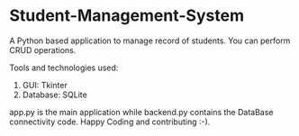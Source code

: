 # Student-Management-System
A Python based application to manage record of students.
You can perform CRUD operations.

Tools and technologies used:
1. GUI: Tkinter
2. Database: SQLite

app.py is the main application while backend.py contains the DataBase connectivity code.
Happy Coding and contributing   :-).
